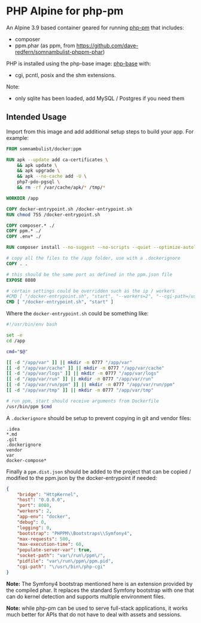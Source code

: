 # PHP Alpine for php-pm

An Alpine 3.9 based container geared for running [php-pm](https://github.com/php-pm/php-pm) that includes:

 * composer
 * ppm.phar (as ppm, from https://github.com/dave-redfern/somnambulist-phppm-phar)

PHP is installed using the php-base image: [php-base](https://github.com/dave-redfern/docker-php-base) with:

 * cgi, pcntl, posix and the shm extensions.

Note:

 * only sqlite has been loaded, add MySQL / Postgres if you need them

## Intended Usage

Import from this image and add additional setup steps to build your app. For example:

```dockerfile
FROM somnambulist/docker:ppm

RUN apk --update add ca-certificates \
    && apk update \
    && apk upgrade \
    && apk --no-cache add -U \
    php7-pdo-pgsql \
    && rm -rf /var/cache/apk/* /tmp/*

WORKDIR /app

COPY docker-entrypoint.sh /docker-entrypoint.sh
RUN chmod 755 /docker-entrypoint.sh

COPY composer.* ./
COPY ppm.* ./
COPY .env* ./

RUN composer install --no-suggest --no-scripts --quiet --optimize-autoloader

# copy all the files to the /app folder, use with a .dockerignore
COPY . .

# this should be the same port as defined in the ppm.json file
EXPOSE 8080

# certain settings could be overridden such as the ip / workers
#CMD [ "/docker-entrypoint.sh", "start", "--workers=2", "--cgi-path=/usr/bin/php-cgi", "--host=0.0.0.0" ]
CMD [ "/docker-entrypoint.sh", "start" ]
```

Where the `docker-entrypoint.sh` could be something like:

```bash
#!/usr/bin/env bash

set -e
cd /app

cmd="$@"

[[ -d "/app/var" ]] || mkdir -m 0777 "/app/var"
[[ -d "/app/var/cache" ]] || mkdir -m 0777 "/app/var/cache"
[[ -d "/app/var/logs" ]] || mkdir -m 0777 "/app/var/logs"
[[ -d "/app/var/run" ]] || mkdir -m 0777 "/app/var/run"
[[ -d "/app/var/run/ppm" ]] || mkdir -m 0777 "/app/var/run/ppm"
[[ -d "/app/var/tmp" ]] || mkdir -m 0777 "/app/var/tmp"

# run ppm, start should receive arguments from Dockerfile
/usr/bin/ppm $cmd
```

A `.dockerignore` should be setup to prevent copying in git and vendor files:

```
.idea
*.md
.git
.dockerignore
vendor
var
docker-compose*
```

Finally a `ppm.dist.json` should be added to the project that can be copied / modified
to the ppm.json by the docker-entrypoint if needed:

```json
{
    "bridge": "HttpKernel",
    "host": "0.0.0.0",
    "port": 8080,
    "workers": 2,
    "app-env": "docker",
    "debug": 0,
    "logging": 0,
    "bootstrap": "PHPPM\\Bootstraps\\Symfony4",
    "max-requests": 500,
    "max-execution-time": 60,
    "populate-server-var": true,
    "socket-path": "var\/run\/ppm\/",
    "pidfile": "var\/run\/ppm\/ppm.pid",
    "cgi-path": "\/usr\/bin\/php-cgi"
}
```

__Note:__ The Symfony4 bootstrap mentioned here is an extension provided by the compiled phar.
It replaces the standard Symfony bootstrap with one that can do kernel detection and supports
multiple environment files.

__Note:__ while php-pm can be used to serve full-stack applications, it works much better for
APIs that do not have to deal with assets and sessions.
